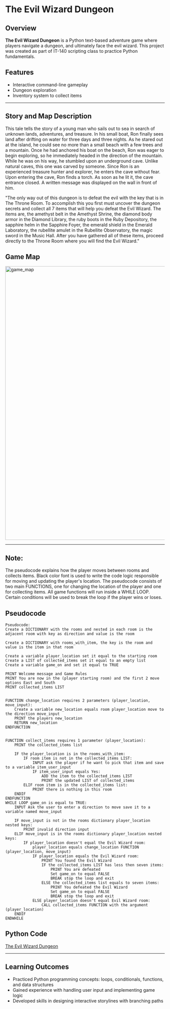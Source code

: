 # The Evil Wizard Dungeon

## Overview
**The Evil Wizard Dungeon** is a Python text-based adventure game where players navigate a dungeon, and ultimately face the evil wizard. This project was created as part of IT-140 scripting class to practice Python fundamentals.

## Features
- Interactive command-line gameplay
- Dungeon exploration
- Inventory system to collect items
---

## Story and Map Description
This tale tells the story of a young man who sails out to sea in search of unknown lands, adventures, and treasure. In his small boat, Ron finally sees land after drifting on water for three days and three nights. As he stared out at the island, he could see no more than a small beach with a few trees and a mountain. Once he had anchored his boat on the beach, Ron was eager to begin exploring, so he immediately headed in the direction of the mountain. While he was on his way, he stumbled upon an underground cave. Unlike natural caves, this one was carved by someone. Since Ron is an experienced treasure hunter and explorer, he enters the cave without fear. Upon entering the cave, Ron finds a torch. As soon as he lit it, the cave entrance closed. A written message was displayed on the wall in front of him.

"The only way out of this dungeon is to defeat the evil with the key that is in The Throne Room. To accomplish this you first must uncover the dungeon secrets and collect all 7 items that will help you defeat the Evil Wizard. The items are, the amethyst belt in the Amethyst Shrine, the diamond body armor in the Diamond Library, the ruby boots in the Ruby Depository, the sapphire helm in the Sapphire Foyer, the emerald shield in the Emerald Laboratory, the rubellite amulet in the Rubellite Observatory, the magic sword in the Music Hall. After you have gathered all of these items, proceed directly to the Throne Room where you will find the Evil Wizard."

## Game Map
<img width="937" height="862" alt="game_map" src="https://github.com/user-attachments/assets/0ef26189-ff8a-497a-907e-2f9bd111a292" />

---

## Note:
The pseudocode explains how the player moves between rooms and collects items. Black color font is used to write the code logic responsible for moving and updating the player's location. The pseudocode consists of two main FUNCTIONS, one for changing the location of the player and one for collecting items. All game functions will run inside a WHILE LOOP. Certain conditions will be used to break the loop if the player wins or loses.

## Pseudocode
```text
Pseudocode: 
Create a DICTIONARY with the rooms and nested in each room is the adjacent room with key as direction and value is the room

Create a DICTIONARY with rooms_with_item, the key is the room and value is the item in that room

Create a variable player_location set it equal to the starting room
Create a LIST of collected_items set it equal to an empty list
Create a variable game_on and set it equal to TRUE

PRINT Welcome message and Game Rules
PRINT You are now in the (player starting room) and the first 2 move options East and South
PRINT collected_items LIST


FUNCTION change_location requires 2 parameters (player_location, move_input):
    Create a variable new_location equals room player_location move to the direction move_input
    PRINT the players new_location
    RETURN new_location
ENDFUNCTION


FUNCTION collect_items requires 1 parameter (player_location):
    PRINT the collected_items list

    IF the player_location is in the rooms_with_item:
        IF room item is not in the collected_items LIST:
            INPUT ask the player if he want to pick that item and save to a variable item_user_input
            IF item_user_input equals Yes:
                ADD the item to the collected_items LIST
                PRINT the updated LIST of collected_items
        ELIF room item is in the collected_items list:
            PRINT there is nothing in this room
    ENDIF
ENDFUNCTION
WHILE LOOP game_on is equal to TRUE:
    INPUT Ask the user to enter a direction to move save it to a variable named move_input

    IF move_input is not in the rooms dictionary player_location nested keys:
        PRINT invalid direction input
    ELIF move_input is in the rooms dictionary player_location nested keys:
        IF player_location doesn't equal the Evil Wizard room:
            player_location equals change_location FUNCTION (player_location, move_input)
            IF player_location equals the Evil Wizard room:
                PRINT You found the Evil Wizard
                IF the collected_items LIST has less then seven items:
                    PRINT You are defeated
                    Set game_on to equal FALSE
                    BREAK stop the loop and exit
                ELSE the collected_items list equals to seven items:
                    PRINT You defeated the Evil Wizard
                    Set game_on to equal FALSE
                    BREAK stop the loop and exit
            ELSE player_location doesn't equal Evil Wizard room:
                CALL collected_items FUNCTION with the argument (player_location)
    ENDIF
ENDWHILE
```
## Python Code
<a href="https://github.com/Fili-p/The-Evil-Wizard-Dungeon-/blob/main/The_Evil_Wizard_Dungeon.py">
The Evil Wizard Dungeon
</a>

---
## Learning Outcomes
- Practiced Python programming concepts: loops, conditionals, functions, and data structures  
- Gained experience with handling user input and implementing game logic  
- Developed skills in designing interactive storylines with branching paths  













